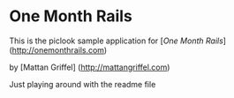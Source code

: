 # One Month Rails

This is the piclook sample application for
[*One Month Rails*] (http://onemonthrails.com)

by [Mattan Griffel] (http://mattangriffel.com)

Just playing around with the readme file